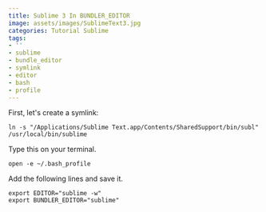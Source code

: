 ```yaml
---
title: Sublime 3 In BUNDLER_EDITOR
image: assets/images/SublimeText3.jpg
categories: Tutorial Sublime
tags:
- ''
- sublime
- bundle_editor
- symlink
- editor
- bash
- profile
---
```


First, let's create a symlink:

```
ln -s "/Applications/Sublime Text.app/Contents/SharedSupport/bin/subl" /usr/local/bin/sublime
```

Type this on your terminal.

```
open -e ~/.bash_profile
```

Add the following lines and save it.

```
export EDITOR="sublime -w"
export BUNDLER_EDITOR="sublime"
```
